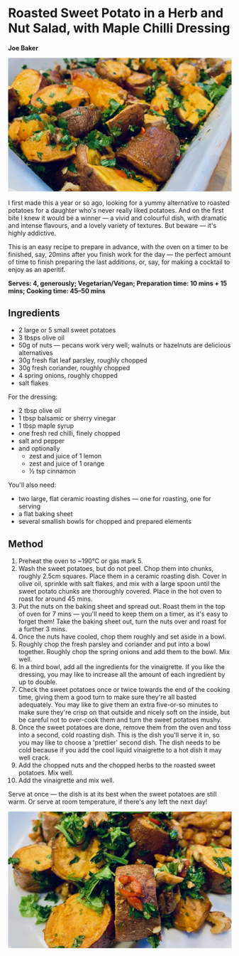 # Roasted Sweet Potato in a Herb and Nut Salad, with Maple Chilli Dressing

**Joe Baker**

![Roasted Sweet Potato in a Herb and Nut Salad, with Maple Chilli Dressing](../.gitbook/assets/img_7206.jpeg)

I first made this a year or so ago, looking for a yummy alternative to roasted potatoes for a daughter who's never really liked potatoes. And on the first bite I knew it would be a winner — a vivid and colourful dish, with dramatic and intense flavours, and a lovely variety of textures. But beware — it's highly addictive.

This is an easy recipe to prepare in advance, with the oven on a timer to be finished, say, 20mins after you finish work for the day — the perfect amount of time to finish preparing the last additions, or, say, for making a cocktail to enjoy as an aperitif.

**Serves: 4, generously; Vegetarian/Vegan; Preparation time: 10 mins + 15 mins; Cooking time: 45–50 mins**

## Ingredients

* 2 large or 5 small sweet potatoes
* 3 tbsps olive oil
* 50g of nuts — pecans work very well; walnuts or hazelnuts are delicious alternatives
* 30g fresh flat leaf parsley, roughly chopped
* 30g fresh coriander, roughly chopped
* 4 spring onions, roughly chopped
* salt flakes

For the dressing:

* 2 tbsp olive oil
* 1 tbsp balsamic or sherry vinegar
* 1 tbsp maple syrup
* one fresh red chilli, finely chopped
* salt and pepper
* and optionally
  * zest and juice of 1 lemon
  * zest and juice of 1 orange
  * ½ tsp cinnamon

You'll also need:

* two large, flat ceramic roasting dishes — one for roasting, one for serving
* a flat baking sheet
* several smallish bowls for chopped and prepared elements

## Method

1. Preheat the oven to ~190°C or gas mark 5.
2. Wash the sweet potatoes, but do not peel. Chop them into chunks, roughly 2.5cm squares. Place them in a ceramic roasting dish. Cover in olive oil, sprinkle with salt flakes, and mix with a large spoon until the sweet potato chunks are thoroughly covered. Place in the hot oven to roast for around 45 mins.
3. Put the nuts on the baking sheet and spread out. Roast them in the top of oven for 7 mins — you'll need to keep them on a timer, as it's easy to forget them! Take the baking sheet out, turn the nuts over and roast for a further 3 mins.
4. Once the nuts have cooled, chop them roughly and set aside in a bowl.
5. Roughly chop the fresh parsley and coriander and put into a bowl together. Roughly chop the spring onions and add them to the bowl. Mix well.
6. In a third bowl, add all the ingredients for the vinaigrette. If you like the dressing, you may like to increase all the amount of each ingredient by up to double.
7. Check the sweet potatoes once or twice towards the end of the cooking time, giving them a good turn to make sure they're all basted adequately. You may like to give them an extra five-or-so minutes to make sure they're crisp on that outside and nicely soft on the inside, but be careful not to over-cook them and turn the sweet potatoes mushy.
8. Once the sweet potatoes are done, remove them from the oven and toss into a second, cold roasting dish. This is the dish you'll serve it in, so you may like to choose a 'prettier' second dish. The dish needs to be cold because if you add the cool liquid vinaigrette to a hot dish it may well crack.
9. Add the chopped nuts and the chopped herbs to the roasted sweet potatoes. Mix well.
10. Add the vinaigrette and mix well.

Serve at once — the dish is at its best when the sweet potatoes are still warm. Or serve at room temperature, if there's any left the next day!

![](../.gitbook/assets/img_7208_1.jpeg)

  


